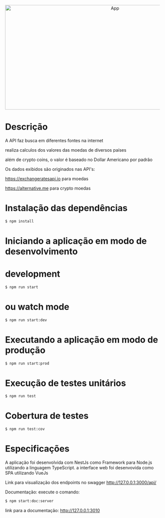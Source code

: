 <p align="center">
  <img src="/images/app.png" width="700" height="340" alt="App" /></a>
</p>








# Descrição

A API faz busca em diferentes fontes na internet

realiza calculos dos valores das moedas de diversos países

além de crypto coins, o valor é baseado no Dollar Americano por padrão


Os dados exibidos são originados nas API's:

https://exchangeratesapi.io
para moedas

https://alternative.me
para crypto moedas


# Instalação das dependências
```bash
$ npm install
```

# Iniciando a aplicação em modo de desenvolvimento

# development
```bash
$ npm run start
```
# ou watch mode
```bash
$ npm run start:dev
```

# Executando a aplicação em modo de produção
```bash
$ npm run start:prod
```

# Execução de testes unitários
```bash
$ npm run test
```
# Cobertura de testes
```bash
$ npm run test:cov
```

# Especificações
 A aplicação foi desenvolvida com NestJs como Framework para Node.js
utilizando a linguagem TypeScript.
a interface web foi desenvovida como SPA utilizando VueJs

Link para visualização dos endpoints no swagger
http://127.0.0.1:3000/api/

Documentação:
execute o comando:
```bash
$ npm start:doc:server
```
link para a documentação: http://127.0.0.1:3010
